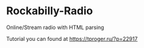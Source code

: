# Rockabilly-Radio
Online/Stream radio with HTML parsing

Tutorial you can found at https://tproger.ru/?p=22917
